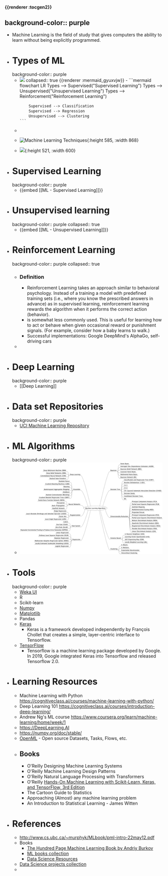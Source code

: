 #### {{renderer :tocgen2}}
background-color:: purple
-
- Machine Learning is the field of study that gives computers the ability to learn without being explicitly programmed.
- # Types of ML
  background-color:: purple
	- <img src="https://mermaid.ink/img/IGZsb3djaGFydCBMUgogICAgVHlwZXMgLS0-IFN1cGVydmlzZWQoIlN1cGVydmlzZWQgTGVhcm5pbmciKQogICAgVHlwZXMgLS0-IFVuc3VwZXJ2aXNlZCgiVW5zdXBlcnZpc2VkIExlYXJuaW5nIikKICAgIFR5cGVzIC0tPiBSZWluZm9yY2VtZW50KCJSZWluZm9yY2VtZW50IExlYXJuaW5nIikKICAgIAogICAgU3VwZXJ2aXNlZCAtLT4gQ2xhc3NpZmljYXRpb24KICAgIFN1cGVydmlzZWQgLS0-IFJlZ3Jlc3Npb24KICAgIFVuc3VwZXJ2aXNlZCAtLT4gQ2x1c3RlcmluZwo" />
	  collapsed:: true
	  {{renderer :mermaid_gyuxvjw}}
		- ```mermaid
		  flowchart LR
		      Types --> Supervised("Supervised Learning")
		      Types --> Unsupervised("Unsupervised Learning")
		      Types --> Reinforcement("Reinforcement Learning")
		      
		      Supervised --> Classification
		      Supervised --> Regression
		      Unsupervised --> Clustering
		  ```
	-
	- ![Machine Learning Techniques](https://analystprep.com/study-notes/wp-content/uploads/2021/03/Img_23.jpg){:height 585, :width 868}
	- ![](https://learning.oreilly.com/api/v2/epubs/urn:orm:book:9781098107956/files/assets/dmls_0203.png){:height 521, :width 600}
- # Supervised Learning
  background-color:: purple
	- {{embed [[ML - Supervised Learning]]}}
- # Unsupervised learning
  background-color:: purple
  collapsed:: true
	- {{embed [[ML - Unsupervised Learning]]}}
- # Reinforcement Learning
  background-color:: purple
  collapsed:: true
	- ### Definition
		- Reinforcement Learning takes an approach similar to behavioral psychology. Instead of a training a model with predefined training sets (i.e., where you know the prescribed answers in advance) as in supervised learning, reinforcement learning rewards the algorithm when it performs the correct action (behavior).
		- is somewhat less commonly used. This is useful for learning how to act or behave when given occasional reward or punishment signals. (For example, consider how a baby learns to walk.)
		- Successful implementations: Google DeepMind's AlphaGo, self-driving cars
	-
- # Deep Learning
  background-color:: purple
	- [[Deep Learning]]
- # Data set Repositories
  background-color:: purple
	- [UCI Machine Learning Repository](http://archive.ics.uci.edu/datasets)
- # ML Algorithms
  background-color:: purple
	- ![MachineLearningAlgorithms.png](../assets/MachineLearningAlgorithms_1694461921872_0.png)
- # Tools
  background-color:: purple
	- [Weka UI](https://www.cs.waikato.ac.nz/ml/weka/downloading.html)
	- R
	- Scikit-learn
	- [Numpy](https://numpy.org/)
	- [Matplotlib](http://matplotlib.org/)
	- Pandas
	- [Keras](https://keras.io/)
		- Keras is a framework developed independently by François Chollet that creates a simple, layer-centric interface to Tensorflow.
	- [TensorFlow](https://www.tensorflow.org/)
		- Tensorflow is a machine learning package developed by Google. In 2019, Google integrated Keras into Tensorflow and released Tensorflow 2.0.
- # Learning Resources
	- Machine Learning with Python https://cognitiveclass.ai/courses/machine-learning-with-python/
	- Deep Learning 101 https://cognitiveclass.ai/courses/introduction-deep-learning/
	- Andrew Ng's ML course https://www.coursera.org/learn/machine-learning/home/week/1
	- https://DeepLearning.AI
	- https://numpy.org/doc/stable/
	- [OpenML](https://openml.org) - Open source Datasets, Tasks, Flows, etc.
	- ## Books
		- O'Reilly Designing Machine Learning Systems
		- O'Reilly Machine Learning Design Patterns
		- O'Reilly Natural Language Processing with Transformers
		- O'Reilly [Hands-On Machine Learning with Scikit-Learn, Keras, and TensorFlow, 3rd Edition](https://learning.oreilly.com/library/view/hands-on-machine-learning/9781098125967/)
		- The Cartoon Guide to Statistics
		- Approaching (Almost) any machine learning problem
		- An Introduction to Statistical Learning - James Witten
- # References
	- http://www.cs.ubc.ca/~murphyk/MLbook/pml-intro-22may12.pdf
	- Books
		- [The Hundred Page Machine Learning Book by Andriy Burkov](https://github.com/tirthajyoti/Papers-Literature-ML-DL-RL-AI/blob/master/General-Machine-Learning/The%20Hundred-Page%20Machine%20Learning%20Book%20by%20Andriy%20Burkov/Links%20to%20read%20the%20chapters%20online.md)
		- [ML books collection](https://github.com/fizalihsan/Papers-Literature-ML-DL-RL-AI)
		- [Data Science Resources](https://github.com/fizalihsan/Data-Science-Resources)
	- [Data Science projects collection](https://github.com/fizalihsan/Data-Science-Projects)
	-